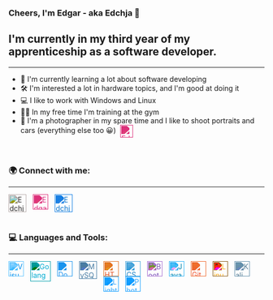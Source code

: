 ### Cheers, I'm Edgar - aka Edchja 👋

## I'm currently in my third year of my apprenticeship as a software developer.

---

- 🎈 I'm currently learning a lot about software developing
- 🛠 I'm interested a lot in hardware topics, and I'm good at doing it
- 💻 I like to work with Windows and Linux
- 🏋️‍♂️ In my free time I'm training at the gym
- 📸 I'm a photographer in my spare time and I like to shoot portraits and cars (everything else too 😀)
  [<img align="center" alt="Edgar Timakin | Instagram" width="25px" style="padding-left: 5px; filter: invert(47%) sepia(78%) saturate(6194%) hue-rotate(314deg) brightness(88%) contrast(97%)" src="https://simpleicons.org/icons/instagram.svg" />][instagram]

<br>

### 🌍 Connect with me:

---

[<img align="left" alt="Edchja | Github" width="35px" style="padding-right: 10px; filter: invert(6%) sepia(7%) saturate(270%) hue-rotate(314deg) brightness(95%) contrast(93%)" src="https://simpleicons.org/icons/github.svg" />][github]

[<img align="left" alt="Edgar Timakin | Instagram" width="30px" style="padding-right: 10px; filter: invert(47%) sepia(78%) saturate(6194%) hue-rotate(314deg) brightness(88%) contrast(97%)" src="https://simpleicons.org/icons/instagram.svg" />][instagram]

[<img align="left" alt="Edchja Photography | Instagram" width="35px" style="padding-right: 10px; filter: invert(38%) sepia(93%) saturate(4901%) hue-rotate(192deg) brightness(91%) contrast(95%)" src="https://simpleicons.org/icons/photobucket.svg" />][photo_instagram]

<br>
<br>
<br>

### 💻 Languages and Tools:

---

<img align="left" alt="Visual Studio Code" width="30px" style="padding-right: 10px; filter: invert(28%) sepia(95%) saturate(1138%) hue-rotate(179deg) brightness(107%) contrast(103%)" src="https://simpleicons.org/icons/visualstudiocode.svg" />

<img align="left" alt="Golang" width="40px" style="padding-right: 10px; filter: invert(59%) sepia(29%) saturate(7446%) hue-rotate(157deg) brightness(96%) contrast(101%)" src="https://simpleicons.org/icons/go.svg" />

<img align="left" alt="Docker" width="30px" style="padding-right: 10px; filter: invert(52%) sepia(93%) saturate(3153%) hue-rotate(183deg) brightness(100%) contrast(87%)" src="https://simpleicons.org/icons/docker.svg" />

<img align="left" alt="MySQL" width="35px" style="padding-right: 10px; filter: invert(49%) sepia(10%) saturate(2144%) hue-rotate(163deg) brightness(87%) contrast(91%)" src="https://simpleicons.org/icons/mysql.svg" />

<img align="left" alt="HTML5" width="30px" style="padding-right: 10px; filter: invert(38%) sepia(71%) saturate(2684%) hue-rotate(348deg) brightness(93%) contrast(91%)" src="https://simpleicons.org/icons/html5.svg" />

<img align="left" alt="CSS3" width="30px" style="padding-right: 10px; filter: invert(34%) sepia(93%) saturate(850%) hue-rotate(173deg) brightness(89%) contrast(90%)" src="https://simpleicons.org/icons/css3.svg" />

<img align="left" alt="Bootstrap" width="30px" style="padding-right: 10px; filter: invert(39%) sepia(9%) saturate(4386%) hue-rotate(224deg) brightness(89%) contrast(83%)" src="https://simpleicons.org/icons/bootstrap.svg" />

<img align="left" alt="Java" width="30px" style="padding-right: 10px; filter: invert(26%) sepia(58%) saturate(2371%) hue-rotate(170deg) brightness(96%) contrast(101%)" src="https://simpleicons.org/icons/java.svg" />

<img align="left" alt="Git" width="30px" style="padding-right: 10px; filter: invert(42%) sepia(97%) saturate(2637%) hue-rotate(342deg) brightness(96%) contrast(95%)" src="https://simpleicons.org/icons/git.svg" />

<img align="left" alt="Linux" width="30px" style="padding-right: 10px; filter: invert(78%) sepia(7%) saturate(4395%) hue-rotate(356deg) brightness(99%) contrast(101%)" src="https://simpleicons.org/icons/linux.svg" />

<img align="left" alt="Kali Linux" width="30px" style="padding-right: 10px; filter: invert(45%) sepia(36%) saturate(400%) hue-rotate(159deg) brightness(94%) contrast(92%)" src="https://simpleicons.org/icons/kalilinux.svg" />

<img align="left" alt="Lightroom CC" width="30px" style="padding-right: 10px; filter: invert(55%) sepia(64%) saturate(1990%) hue-rotate(181deg) brightness(100%) contrast(103%)" src="https://simpleicons.org/icons/adobelightroom.svg" />

<img align="left" alt="Photoshp" width="30px" style="padding-right: 10px; filter: invert(55%) sepia(64%) saturate(1990%) hue-rotate(181deg) brightness(100%) contrast(103%)" src="https://simpleicons.org/icons/adobephotoshop.svg" />

[github]: https://github.com/edchja/
[photo_instagram]: https://www.instagram.com/edchja.photography/
[instagram]: https://instagram.com/edgar.tmkn/
